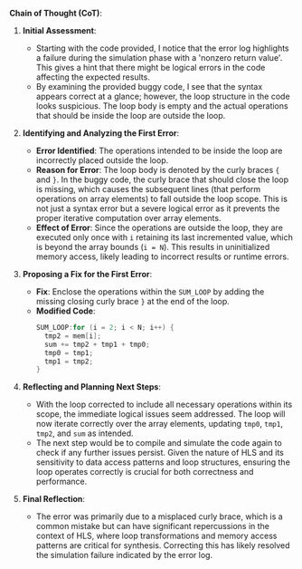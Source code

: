 **Chain of Thought (CoT)**:

1. **Initial Assessment**:
   - Starting with the code provided, I notice that the error log highlights a failure during the simulation phase with a 'nonzero return value'. This gives a hint that there might be logical errors in the code affecting the expected results.
   - By examining the provided buggy code, I see that the syntax appears correct at a glance; however, the loop structure in the code looks suspicious. The loop body is empty and the actual operations that should be inside the loop are outside the loop.

2. **Identifying and Analyzing the First Error**:
   - **Error Identified**: The operations intended to be inside the loop are incorrectly placed outside the loop.
   - **Reason for Error**: The loop body is denoted by the curly braces `{` and `}`. In the buggy code, the curly brace that should close the loop is missing, which causes the subsequent lines (that perform operations on array elements) to fall outside the loop scope. This is not just a syntax error but a severe logical error as it prevents the proper iterative computation over array elements.
   - **Effect of Error**: Since the operations are outside the loop, they are executed only once with `i` retaining its last incremented value, which is beyond the array bounds (`i = N`). This results in uninitialized memory access, likely leading to incorrect results or runtime errors.

3. **Proposing a Fix for the First Error**:
   - **Fix**: Enclose the operations within the `SUM_LOOP` by adding the missing closing curly brace `}` at the end of the loop.
   - **Modified Code**:
     ```cpp
     SUM_LOOP:for (i = 2; i < N; i++) {
       tmp2 = mem[i];
       sum += tmp2 + tmp1 + tmp0;
       tmp0 = tmp1;
       tmp1 = tmp2;
     }
     ```

4. **Reflecting and Planning Next Steps**:
   - With the loop corrected to include all necessary operations within its scope, the immediate logical issues seem addressed. The loop will now iterate correctly over the array elements, updating `tmp0`, `tmp1`, `tmp2`, and `sum` as intended.
   - The next step would be to compile and simulate the code again to check if any further issues persist. Given the nature of HLS and its sensitivity to data access patterns and loop structures, ensuring the loop operates correctly is crucial for both correctness and performance.

5. **Final Reflection**:
   - The error was primarily due to a misplaced curly brace, which is a common mistake but can have significant repercussions in the context of HLS, where loop transformations and memory access patterns are critical for synthesis. Correcting this has likely resolved the simulation failure indicated by the error log.